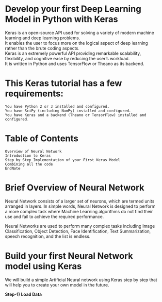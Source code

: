 
# **Develop your first Deep Learning Model in Python with Keras**
Keras is an open-source API used for solving a variety of modern machine learning and deep learning problems.<br>
  It enables the user to focus more on the logical aspect of deep learning rather than the brute coding aspects.<br>
  Keras is an extremely powerful API providing remarkable scalability, flexibility, and cognitive ease by reducing the user’s workload.<br>
  It is written in Python and uses TensorFlow or Theano as its backend.
  
# **This Keras tutorial has a few requirements:**

    You have Python 2 or 3 installed and configured.
    You have SciPy (including NumPy) installed and configured.
    You have Keras and a backend (Theano or TensorFlow) installed and configured.


# **Table of Contents**

    Overview of Neural Network
    Introduction to Keras
    Step by Step Implementation of your First Keras Model
    Combining all the code
    EndNote

# **Brief Overview of Neural Network**

  Neural Network consists of a larger set of neurons, which are termed units arranged in layers. 
  In simple words, Neural Network is designed to perform a more complex task where Machine Learning algorithms do not find their use and fail to achieve the required performance.

Neural Networks are used to perform many complex tasks including Image Classification, Object Detection, Face Identification, Text Summarization, speech recognition, and the list is endless.

# Build your first Neural Network model using Keras
   We will build a simple Artificial Neural network using Keras step by step that will help you to create your own model in the future.<br>
   
**Step-1) Load Data**<br>

    
    

